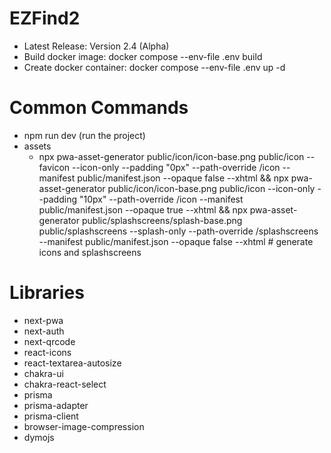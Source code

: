 # EZFind2

- Latest Release: Version 2.4 (Alpha)
- Build docker image: docker compose --env-file .env build
- Create docker container: docker compose --env-file .env up -d

# Common Commands

- npm run dev (run the project)
- assets
  - npx pwa-asset-generator public/icon/icon-base.png public/icon --favicon --icon-only --padding "0px" --path-override /icon --manifest public/manifest.json --opaque false --xhtml && npx pwa-asset-generator public/icon/icon-base.png public/icon --icon-only --padding "10px" --path-override /icon --manifest public/manifest.json --opaque true --xhtml && npx pwa-asset-generator public/splashscreens/splash-base.png public/splashscreens --splash-only --path-override /splashscreens --manifest public/manifest.json --opaque false --xhtml # generate icons and splashscreens

# Libraries

- next-pwa
- next-auth
- next-qrcode
- react-icons
- react-textarea-autosize
- chakra-ui
- chakra-react-select
- prisma
- prisma-adapter
- prisma-client
- browser-image-compression
- dymojs

